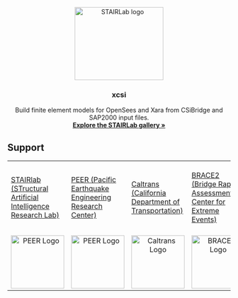 
<p align="center">
  <a href="https://gallery.stairlab.io/">
    <img src="https://veux.io/_static/images/stairlab_large.svg" alt="STAIRLab logo" width="200" height="165">
  </a>
</p>

<h3 align="center">xcsi</h3>


<p align="center">
Build finite element models for OpenSees and Xara from CSiBridge and SAP2000 input files.
  <br>
  <a href="https://gallery.stairlab.io/"><strong>Explore the STAIRLab gallery »</strong></a>
</p>


## Support

<table align="center">
<tr>
  <td>
    <a href="https://github.com/stairlab">
    STAIRlab (STructural Artificial Intelligence Research Lab)
    </a>
  </td>

  <td>
    <a href="https://peer.berkeley.edu">
    PEER (Pacific Earthquake Engineering Research Center)
    </a>
  </td>

  <td>
    <a href="https://dot.ca.gov/">
    Caltrans (California Department of Transportation)
    </a>
  </td>

  <td>
    <a href="https://peer.berkeley.edu">
    BRACE2 (Bridge Rapid Assessment Center for Extreme Events)
    </a>
  </td>

  <td>
    <a href="https://www.nsfgrfp.org/">
    NSF (National Science Foundation) GRFP (Graduate Research Fellowship Program)
    </a>
  </td>

</tr>

<tr>
  <td align="center">
    <a href="https://github.com/stairlab">
    <img src="https://raw.githubusercontent.com/chrystalchern/mdof/master/docs/_static/images/logos/stairlab.svg"
         alt="PEER Logo" height="120px"/>
    </a>
  </td>

  <td align="center">
    <a href="https://peer.berkeley.edu">
    <img src="https://raw.githubusercontent.com/chrystalchern/mdof/master/docs/assets/PEER_logo_old.svg"
         alt="PEER Logo" height="120px"/>
    </a>
  </td>

  <td align="center">
    <a href="https://dot.ca.gov/">
    <img src="https://raw.githubusercontent.com/claudioperez/sdof/master/docs/assets/Caltrans.svg.png"
         alt="Caltrans Logo" height="120px"/>
    </a>
  </td>

  <td align="center">
    <a href="https://peer.berkeley.edu">
    <img src="https://raw.githubusercontent.com/claudioperez/sdof/master/docs/assets/brace2_logo-new3_ungrouped.svg"
         alt="BRACE2 Logo" height="120px"/>
    </a>
  </td>

  <td align="center">
    <a href="https://www.nsfgrfp.org/">
    <img src="https://raw.githubusercontent.com/chrystalchern/mdof/master/docs/_static/images/logos/nsf_logo.jpg"
         alt="NSF Logo" height="120px"/>
    </a>
  </td>
 
</tr>
</table>


